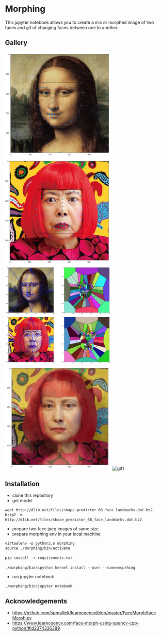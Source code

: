 # Morphing
This jupyter notebook allows you to create a mix or morphed image of two faces and gif of changing faces between one to another.

## Gallery
<img src="https://github.com/YutaMiyake/morphing/blob/master/screenshots/la_joconde_facial_features.png" width="350px"><img src="https://github.com/YutaMiyake/morphing/blob/master/screenshots/yayoi_kusama_facial_features.png" width="350px">
<img src="https://github.com/YutaMiyake/morphing/blob/master/screenshots/triangles.png" width="350px">
<img src="https://github.com/YutaMiyake/morphing/blob/master/screenshots/mix.png" width="350px">
![gif1](https://github.com/YutaMiyake/morphing/blob/master/videos/result.gif)

## Installation
- clone this repository
- get model
```
wget http://dlib.net/files/shape_predictor_68_face_landmarks.dat.bz2
bzip2 -d http://dlib.net/files/shape_predictor_68_face_landmarks.dat.bz2
```
- prepare two face jpeg images of same size
- prepare morphing env in your local machine
```
virtualenv -p python3.6 morphing
source ./morphing/bin/activate

pip install -r requirements.txt

./morphing/bin/ipython kernel install --user --name=moprhing
```
- run jupyter notebook
```
./morphing/bin/jupyter notebook
```

## Acknowledgements
- https://github.com/spmallick/learnopencv/blob/master/FaceMorph/faceMorph.py
- https://www.learnopencv.com/face-morph-using-opencv-cpp-python/#id2374336389
